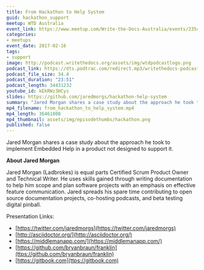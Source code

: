 ```yaml
---
title: From Hackathon to Help System
guid: hackathon_support
meetup: WTD Australia
event_link: https://www.meetup.com/Write-the-Docs-Australia/events/235449558/
categories:
- meetups
event_date: 2017-02-16
tags:
- support
image: http://podcast.writethedocs.org/assets/img/wtdpodcastlogo.png
podcast_link: https://dts.podtrac.com/redirect.mp3/writethedocs-podcast.s3-us-west-2.amazonaws.com/from_hackathon_to_help_system.mp3
podcast_file_size: 34.4
podcast_duration: "23:51"
podcast_length: 34431232
youtube_id: kEkRWz3HCys
slides: https://github.com/jaredmorgs/hackathon-help-system
summary: "Jared Morgan shares a case study about the approach he took to implement Embedded Help in a product not designed to support it."
mp4_filename: from_hackathon_to_help_system.mp4
mp4_length: 36461808
mp4_thumbnail: assets/img/episodethumbs/hackathon.png
published: false
---
```


Jared Morgan shares a case study about the approach he took to implement Embedded Help in a product not designed to support it.

**About Jared Morgan**

Jared Morgan (Ladbrokes) is equal parts Certified Scrum Product Owner and Technical Writer. He uses skills gained through writing documentation to help him scope and plan software projects with an emphasis on effective feature communication. Jared spreads his spare time contributing to open source documentation projects, co-hosting podcasts, and beta testing digital pinball.

Presentation Links:

- [https://twitter.com/jaredmorgs](https://twitter.com/jaredmorgs)
- [http://asciidoctor.org/](http://asciidoctor.org/)
- [https://middlemanapp.com/](https://middlemanapp.com/)
- [https://github.com/bryanbraun/franklin](ttps://github.com/bryanbraun/franklin)
- [https://gitbook.com](ttps://gitbook.com)
